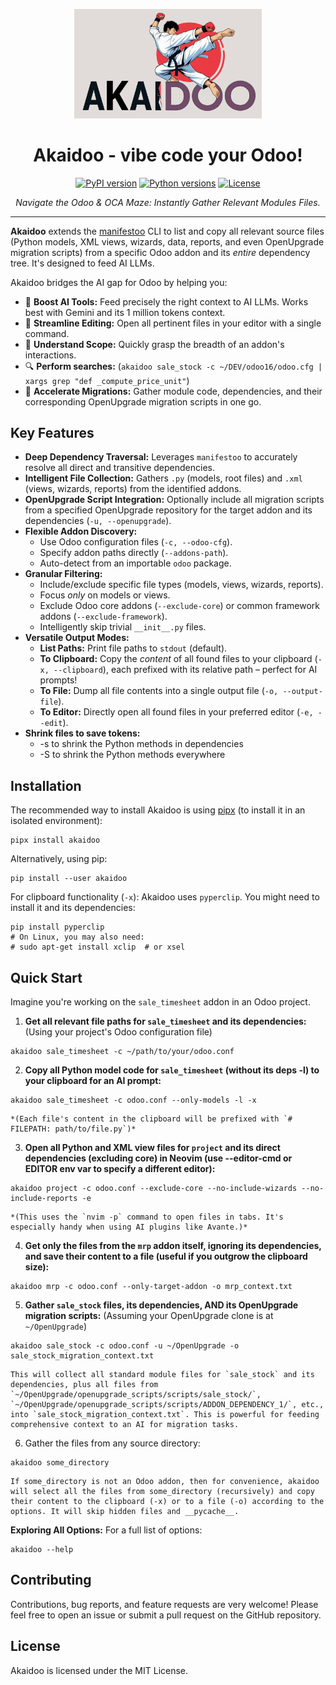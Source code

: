 <p align="center">
  <img src="assets/akaidoo.png" alt="Akaidoo Logo" width="300"/>
</p>

<h1 align="center">Akaidoo - vibe code your Odoo!</h1>

<p align="center">
  <!-- TODO: Uncomment and update badges once set up -->
  <!-- <a href="YOUR_GITHUB_ACTIONS_LINK"><img src="YOUR_GITHUB_ACTIONS_BADGE_SVG" alt="Build Status"></a> -->
  <!-- <a href="YOUR_CODECOV_LINK"><img src="YOUR_CODECOV_BADGE_SVG" alt="Coverage Status"></a> -->
  <a href="https://pypi.org/project/akaidoo/"><img src="https://img.shields.io/pypi/v/akaidoo.svg" alt="PyPI version"></a>
  <a href="https://pypi.org/project/akaidoo/"><img src="https://img.shields.io/pypi/pyversions/akaidoo.svg" alt="Python versions"></a>
  <a href="LICENSE"><img src="https://img.shields.io/pypi/l/akaidoo.svg" alt="License"></a>
</p>

<p align="center">
  <i>Navigate the Odoo & OCA Maze: Instantly Gather Relevant Modules Files.</i>
</p>

---

**Akaidoo** extends the [manifestoo](https://github.com/acsone/manifestoo) CLI to list
and copy all relevant source files (Python models, XML views, wizards, data, reports, and
even OpenUpgrade migration scripts) from a specific Odoo addon and its _entire_ dependency
tree. It's designed to feed AI LLMs.

Akaidoo bridges the AI gap for Odoo by helping you:

- 🤖 **Boost AI Tools:** Feed precisely the right context to AI LLMs. Works best with Gemini and
  its 1 million tokens context.
- 📝 **Streamline Editing:** Open all pertinent files in your editor with a single
  command.
- 🧩 **Understand Scope:** Quickly grasp the breadth of an addon's interactions.
- 🔍 **Perform searches:** (`akaidoo sale_stock -c ~/DEV/odoo16/odoo.cfg | xargs grep "def _compute_price_unit"`)
- 🚀 **Accelerate Migrations:** Gather module code, dependencies, and their
  corresponding OpenUpgrade migration scripts in one go.

## Key Features

- **Deep Dependency Traversal:** Leverages `manifestoo` to accurately resolve all direct
  and transitive dependencies.
- **Intelligent File Collection:** Gathers `.py` (models, root files) and `.xml` (views,
  wizards, reports) from the identified addons.
- **OpenUpgrade Script Integration:** Optionally include all migration scripts from a
  specified OpenUpgrade repository for the target addon and its dependencies
  (`-u, --openupgrade`).
- **Flexible Addon Discovery:**
  - Use Odoo configuration files (`-c, --odoo-cfg`).
  - Specify addon paths directly (`--addons-path`).
  - Auto-detect from an importable `odoo` package.
- **Granular Filtering:**
  - Include/exclude specific file types (models, views, wizards, reports).
  - Focus _only_ on models or views.
  - Exclude Odoo core addons (`--exclude-core`) or common framework addons
    (`--exclude-framework`).
  - Intelligently skip trivial `__init__.py` files.
- **Versatile Output Modes:**
  - **List Paths:** Print file paths to `stdout` (default).
  - **To Clipboard:** Copy the _content_ of all found files to your clipboard
    (`-x, --clipboard`), each prefixed with its relative path – perfect for AI prompts!
  - **To File:** Dump all file contents into a single output file (`-o, --output-file`).
  - **To Editor:** Directly open all found files in your preferred editor
    (`-e, --edit`).
- **Shrink files to save tokens:**
  - -s to shrink the Python methods in dependencies
  - -S to shrink the Python methods everywhere

## Installation

<!--- install-begin -->

The recommended way to install Akaidoo is using [pipx](https://pypi.org/project/pipx/)
(to install it in an isolated environment):

```console
pipx install akaidoo
```

Alternatively, using pip:

```console
pip install --user akaidoo
```

For clipboard functionality (`-x`): Akaidoo uses `pyperclip`. You might need to install
it and its dependencies:

```console
pip install pyperclip
# On Linux, you may also need:
# sudo apt-get install xclip  # or xsel
```

<!--- install-end -->

## Quick Start

Imagine you're working on the `sale_timesheet` addon in an Odoo project.

1.  **Get all relevant file paths for `sale_timesheet` and its dependencies:** (Using
    your project's Odoo configuration file)

```console
akaidoo sale_timesheet -c ~/path/to/your/odoo.conf
```

2.  **Copy all Python model code for `sale_timesheet` (without its deps -l) to your clipboard
    for an AI prompt:**

```console
akaidoo sale_timesheet -c odoo.conf --only-models -l -x
```

    *(Each file's content in the clipboard will be prefixed with `# FILEPATH: path/to/file.py`)*

3.  **Open all Python and XML view files for `project` and its direct dependencies
    (excluding core) in Neovim (use --editor-cmd or EDITOR env var to specify a
    different editor):**

```console
akaidoo project -c odoo.conf --exclude-core --no-include-wizards --no-include-reports -e
```

    *(This uses the `nvim -p` command to open files in tabs. It's especially handy when using AI plugins like Avante.)*

4.  **Get only the files from the `mrp` addon itself, ignoring its dependencies, and
    save their content to a file (useful if you outgrow the clipboard size):**

```console
akaidoo mrp -c odoo.conf --only-target-addon -o mrp_context.txt
```

5.  **Gather `sale_stock` files, its dependencies, AND its OpenUpgrade migration
    scripts:** (Assuming your OpenUpgrade clone is at `~/OpenUpgrade`)

```console
akaidoo sale_stock -c odoo.conf -u ~/OpenUpgrade -o sale_stock_migration_context.txt
```

    This will collect all standard module files for `sale_stock` and its dependencies, plus all files from `~/OpenUpgrade/openupgrade_scripts/scripts/sale_stock/`, `~/OpenUpgrade/openupgrade_scripts/scripts/ADDON_DEPENDENCY_1/`, etc., into `sale_stock_migration_context.txt`. This is powerful for feeding comprehensive context to an AI for migration tasks.

6.  Gather the files from any source directory:

```console
akaidoo some_directory
```

    If some_directory is not an Odoo addon, then for convenience, akaidoo will select all the files from some_directory (recursively) and copy their content to the clipboard (-x) or to a file (-o) according to the options. It will skip hidden files and __pycache__.

**Exploring All Options:** For a full list of options:

```console
akaidoo --help
```

## Contributing

Contributions, bug reports, and feature requests are very welcome! Please feel free to
open an issue or submit a pull request on the GitHub repository.

## License

Akaidoo is licensed under the MIT License.
